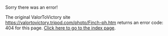 

Sorry there was an error!

The original ValorToVictory site https://valortovictory.tripod.com/photo/Finch-ph.htm returns an error code: 404 for this page. [Click here to go to the index page](../index.md).